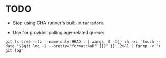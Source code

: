 # TODO

- Stop using GHA runner's built-in `terraform`.

- Use for provider polling age-related queue:

```
git ls-tree -rtz --name-only HEAD . | xargs -0 -I{} sh -xc 'touch --date "$(git log -1 --pretty="format:%aD" {})" {}' 2>&1 | fgrep -v '+ git log'
```
